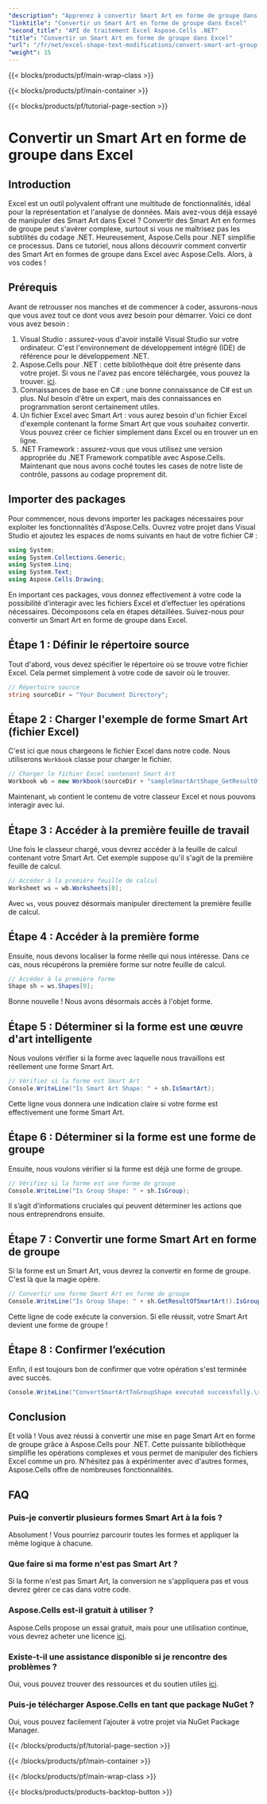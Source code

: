 ```yaml
---
"description": "Apprenez à convertir Smart Art en forme de groupe dans Excel à l'aide d'Aspose.Cells pour .NET avec ce didacticiel étape par étape."
"linktitle": "Convertir un Smart Art en forme de groupe dans Excel"
"second_title": "API de traitement Excel Aspose.Cells .NET"
"title": "Convertir un Smart Art en forme de groupe dans Excel"
"url": "/fr/net/excel-shape-text-modifications/convert-smart-art-group-shape-excel/"
"weight": 15
---
```


{{< blocks/products/pf/main-wrap-class >}}

{{< blocks/products/pf/main-container >}}

{{< blocks/products/pf/tutorial-page-section >}}

# Convertir un Smart Art en forme de groupe dans Excel

## Introduction
Excel est un outil polyvalent offrant une multitude de fonctionnalités, idéal pour la représentation et l'analyse de données. Mais avez-vous déjà essayé de manipuler des Smart Art dans Excel ? Convertir des Smart Art en formes de groupe peut s'avérer complexe, surtout si vous ne maîtrisez pas les subtilités du codage .NET. Heureusement, Aspose.Cells pour .NET simplifie ce processus. Dans ce tutoriel, nous allons découvrir comment convertir des Smart Art en formes de groupe dans Excel avec Aspose.Cells. Alors, à vos codes !
## Prérequis
Avant de retrousser nos manches et de commencer à coder, assurons-nous que vous avez tout ce dont vous avez besoin pour démarrer. Voici ce dont vous avez besoin :
1. Visual Studio : assurez-vous d'avoir installé Visual Studio sur votre ordinateur. C'est l'environnement de développement intégré (IDE) de référence pour le développement .NET.
2. Aspose.Cells pour .NET : cette bibliothèque doit être présente dans votre projet. Si vous ne l'avez pas encore téléchargée, vous pouvez la trouver. [ici](https://releases.aspose.com/cells/net/).
3. Connaissances de base en C# : une bonne connaissance de C# est un plus. Nul besoin d'être un expert, mais des connaissances en programmation seront certainement utiles.
4. Un fichier Excel avec Smart Art : vous aurez besoin d'un fichier Excel d'exemple contenant la forme Smart Art que vous souhaitez convertir. Vous pouvez créer ce fichier simplement dans Excel ou en trouver un en ligne.
5. .NET Framework : assurez-vous que vous utilisez une version appropriée du .NET Framework compatible avec Aspose.Cells.
Maintenant que nous avons coché toutes les cases de notre liste de contrôle, passons au codage proprement dit.
## Importer des packages
Pour commencer, nous devons importer les packages nécessaires pour exploiter les fonctionnalités d'Aspose.Cells. Ouvrez votre projet dans Visual Studio et ajoutez les espaces de noms suivants en haut de votre fichier C# :
```csharp
using System;
using System.Collections.Generic;
using System.Linq;
using System.Text;
using Aspose.Cells.Drawing;
```
En important ces packages, vous donnez effectivement à votre code la possibilité d’interagir avec les fichiers Excel et d’effectuer les opérations nécessaires.
Décomposons cela en étapes détaillées. Suivez-nous pour convertir un Smart Art en forme de groupe dans Excel.
## Étape 1 : Définir le répertoire source
Tout d'abord, vous devez spécifier le répertoire où se trouve votre fichier Excel. Cela permet simplement à votre code de savoir où le trouver.
```csharp
// Répertoire source
string sourceDir = "Your Document Directory";
```
## Étape 2 : Charger l'exemple de forme Smart Art (fichier Excel)
C'est ici que nous chargeons le fichier Excel dans notre code. Nous utiliserons `Workbook` classe pour charger le fichier.
```csharp
// Charger le fichier Excel contenant Smart Art
Workbook wb = new Workbook(sourceDir + "sampleSmartArtShape_GetResultOfSmartArt.xlsx");
```
Maintenant, `wb` contient le contenu de votre classeur Excel et nous pouvons interagir avec lui.
## Étape 3 : Accéder à la première feuille de travail
Une fois le classeur chargé, vous devrez accéder à la feuille de calcul contenant votre Smart Art. Cet exemple suppose qu'il s'agit de la première feuille de calcul.
```csharp
// Accéder à la première feuille de calcul
Worksheet ws = wb.Worksheets[0];
```
Avec `ws`, vous pouvez désormais manipuler directement la première feuille de calcul.
## Étape 4 : Accéder à la première forme
Ensuite, nous devons localiser la forme réelle qui nous intéresse. Dans ce cas, nous récupérons la première forme sur notre feuille de calcul.
```csharp
// Accéder à la première forme
Shape sh = ws.Shapes[0];
```
Bonne nouvelle ! Nous avons désormais accès à l'objet forme.
## Étape 5 : Déterminer si la forme est une œuvre d'art intelligente
Nous voulons vérifier si la forme avec laquelle nous travaillons est réellement une forme Smart Art. 
```csharp
// Vérifiez si la forme est Smart Art
Console.WriteLine("Is Smart Art Shape: " + sh.IsSmartArt);
```
Cette ligne vous donnera une indication claire si votre forme est effectivement une forme Smart Art.
## Étape 6 : Déterminer si la forme est une forme de groupe
Ensuite, nous voulons vérifier si la forme est déjà une forme de groupe. 
```csharp
// Vérifiez si la forme est une forme de groupe
Console.WriteLine("Is Group Shape: " + sh.IsGroup);
```
Il s’agit d’informations cruciales qui peuvent déterminer les actions que nous entreprendrons ensuite.
## Étape 7 : Convertir une forme Smart Art en forme de groupe
Si la forme est un Smart Art, vous devrez la convertir en forme de groupe. C'est là que la magie opère.
```csharp
// Convertir une forme Smart Art en forme de groupe
Console.WriteLine("Is Group Shape: " + sh.GetResultOfSmartArt().IsGroup);
```
Cette ligne de code exécute la conversion. Si elle réussit, votre Smart Art devient une forme de groupe !
## Étape 8 : Confirmer l’exécution
Enfin, il est toujours bon de confirmer que votre opération s'est terminée avec succès.
```csharp
Console.WriteLine("ConvertSmartArtToGroupShape executed successfully.\r\n");
```

## Conclusion
Et voilà ! Vous avez réussi à convertir une mise en page Smart Art en forme de groupe grâce à Aspose.Cells pour .NET. Cette puissante bibliothèque simplifie les opérations complexes et vous permet de manipuler des fichiers Excel comme un pro. N'hésitez pas à expérimenter avec d'autres formes, Aspose.Cells offre de nombreuses fonctionnalités. 
## FAQ
### Puis-je convertir plusieurs formes Smart Art à la fois ?
Absolument ! Vous pourriez parcourir toutes les formes et appliquer la même logique à chacune.
### Que faire si ma forme n'est pas Smart Art ?
Si la forme n'est pas Smart Art, la conversion ne s'appliquera pas et vous devrez gérer ce cas dans votre code.
### Aspose.Cells est-il gratuit à utiliser ?
Aspose.Cells propose un essai gratuit, mais pour une utilisation continue, vous devrez acheter une licence [ici](https://purchase.aspose.com/buy).
### Existe-t-il une assistance disponible si je rencontre des problèmes ?
Oui, vous pouvez trouver des ressources et du soutien utiles [ici](https://forum.aspose.com/c/cells/9).
### Puis-je télécharger Aspose.Cells en tant que package NuGet ?
Oui, vous pouvez facilement l’ajouter à votre projet via NuGet Package Manager.

{{< /blocks/products/pf/tutorial-page-section >}}

{{< /blocks/products/pf/main-container >}}

{{< /blocks/products/pf/main-wrap-class >}}

{{< blocks/products/products-backtop-button >}}
